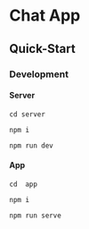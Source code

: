 # Chat App

## Quick-Start

### Development

#### Server

```
cd server
```

```
npm i
```

```
npm run dev
```

#### App

```
cd  app
```

```
npm i
```

```
npm run serve
```
